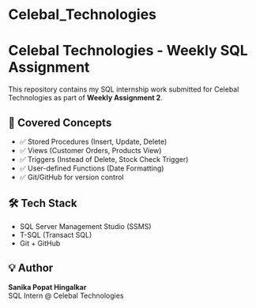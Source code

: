 # Celebal_Technologies
# Celebal Technologies - Weekly SQL Assignment

This repository contains my SQL internship work submitted for Celebal Technologies as part of **Weekly Assignment 2**.

## 🧠 Covered Concepts
- ✅ Stored Procedures (Insert, Update, Delete)
- ✅ Views (Customer Orders, Products View)
- ✅ Triggers (Instead of Delete, Stock Check Trigger)
- ✅ User-defined Functions (Date Formatting)
- ✅ Git/GitHub for version control

## 🛠️ Tech Stack
- SQL Server Management Studio (SSMS)
- T-SQL (Transact SQL)
- Git + GitHub

## 💡 Author
**Sanika Popat Hingalkar**  
SQL Intern @ Celebal Technologies
